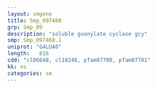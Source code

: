 ```yaml
---
layout: smgene
title: Smp_097460
grp: Smp_09
description: "soluble guanylate cyclase gcy"
smp: Smp_097460.1
uniprot: "G4LUA0"
length:   816
cdd: "cl06648, cl18246, pfam07700, pfam07701"
kk: ns
categories: sm
---
```

